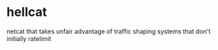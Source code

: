 hellcat
=======

netcat that takes unfair advantage of traffic shaping systems that don't initially ratelimit
